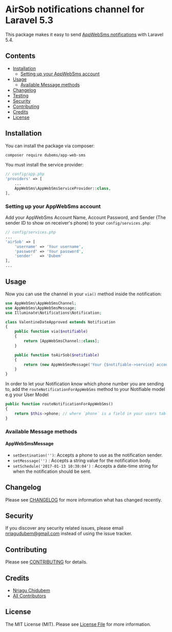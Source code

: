 # AirSob notifications channel for Laravel 5.3

This package makes it easy to send [AppWebSms notifications](https://www.appwebsms.com) with  Laravel 5.4.

## Contents

- [Installation](#installation)
    - [Setting up your AppWebSms account](#setting-up-your-AppWebSms-account)
- [Usage](#usage)
    - [Available Message methods](#available-message-methods)
- [Changelog](#changelog)
- [Testing](#testing)
- [Security](#security)
- [Contributing](#contributing)
- [Credits](#credits)
- [License](#license)

## Installation

You can install the package via composer:

``` bash
composer require dubems/app-web-sms
```

You must install the service provider:

```php
// config/app.php
'providers' => [
    ...
    AppWebSms\AppWebSmsServiceProvider::class,
],
```

### Setting up your AppWebSms account

Add your AppWebSms Account Name, Account Password, and Sender (The sender ID to show on receiver's phone) to your `config/services.php`:

```php
// config/services.php
...
'airSob' => [
    'username' => 'Your username',
    'password' => 'Your password',
    'sender'   => 'Dubem'
],
...
```

## Usage

Now you can use the channel in your `via()` method inside the notification:

``` php
use AppWebSms\AppWebSmsChannel;
use AppWebSms\AppWebSmsMessage;
use Illuminate\Notifications\Notification;

class ValentineDateApproved extends Notification
{
    public function via($notifiable)
    {
        return [AppWebSmsChannel::class];
    }

    public function toAirSob($notifiable)
    {
        return (new AppWebSmsMessage('Your {$notifiable->service} account was approved!'));
    }
}
```

In order to let your Notification know which phone number you are sending to, add the `routeNotificationForAppWebSms` method to your Notifiable model e.g your User Model

```php
public function routeNotificationForAppWebSms()
{
    return $this->phone; // where `phone` is a field in your users table;
}
```

### Available Message methods

#### AppWebSmsMessage

- `setDestination('')`: Accepts a phone to use as the notification sender.
- `setMesssage('')`   : Accepts a string value for the notification body.
- `setSchedule('2017-01-13 10:30:04')`   : Accepts a date-time string for when the notification should be sent.

## Changelog

Please see [CHANGELOG](CHANGELOG.md) for more information what has changed recently.


## Security

If you discover any security related issues, please email nriagudubem@gmail.com instead of using the issue tracker.

## Contributing

Please see [CONTRIBUTING](CONTRIBUTING.md) for details.

## Credits

- [Nriagu Chidubem](https://github.com/dubems)
- [All Contributors](../../contributors)

## License

The MIT License (MIT). Please see [License File](LICENSE.md) for more information.